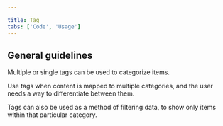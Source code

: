 ```yaml
---

title: Tag
tabs: ['Code', 'Usage']
---
```


## General guidelines

Multiple or single tags can be used to categorize items.

Use tags when content is mapped to multiple categories, and the user needs a way to differentiate between them.

Tags can also be used as a method of filtering data, to show only items within that particular category.
